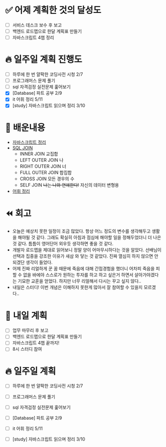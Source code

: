 # ✅ 어제 계획한 것의 달성도
- [ ] 서비스 데스크 보수 후 보고
- [ ] 백엔드 로드맵으로 한달 계획표 만들기
- [ ] 자바스크립트 4챕 정리

# 🔥 일주일 계획 진행도
- [ ] 하루에 한 번 얄팍한 코딩사전 시청 2/7
- [ ] 프로그래머스 문제 풀기
- [ ] sql 자격검정 실전문제 훑어보기
- [x] [Database] 파트 공부 2/9
- [x] it 어휘 정리 5/11
- [x] [study] 자바스크립트 읽으며 정리 3/10

# 💬 배운내용
- [자바스크립트 정리](https://github.com/leeokdk/BOOKMON_stomach/blob/main/js_coding%2Btech/chap_3.md)
- [SQL JOIN](https://github.com/gyoogle/tech-interview-for-developer/blob/master/Computer%20Science/Database/%5BDatabase%20SQL%5D%20JOIN.md) 
    - INNER JOIN 교집합
    - LEFT OUTER JOIN 나
    - RIGHT OUTER JOIN 너
    - FULL OUTER JOIN 합집합
    - CROSS JOIN 모든 경우의 수
    - SELF JOIN ~~나는 나와 연애한다!~~ 자신의 데이터 변형용 
- [어휘 정리](https://github.com/leeokdk/BOOKMON_stomach/blob/main/it_english/it_voca.md)


# ⏪ 회고
- 오늘은 예상치 못한 일정이 조금 많았다. 항상 어느 정도의 변수를 생각해두고 생활을 해야될 것 같다. 그래도 확실히 아침과 점심에 해야할 일을 정해두었더니 더 나은 것 같다. 틈틈이 영어단어 외우듯 생각하면 좋을 것 같다.
- 개발자 로드맵을 제대로 읽어보니 정말 양이 어마무시하다는 것을 알았다. 선배님이 선택과 집중을 강조한 이유가 새삼 와 닿는 것 같았다. 진짜 열심히 하지 않으면 안되겠단 생각이 들었다. 
- 어제 진짜 리얼하게 꾼 꿈 때문에 죽음에 대해 간접경험을 했더니 어차피 죽음을 피할 수 없을 바에야 스스로가 원하는 투자를 하고 하고 싶은거 하면서 살아가야겠다는 기묘한 교훈을 얻었다. 하지만 너무 리얼해서 다시는 꾸고 싶지 않다..  
- 내일은 스터디! 이번 개념은 이해하지 못한게 많아서 잘 참여할 수 있을지 모르겠다..

# 🔰 내일 계획
- [ ] 업무 마무리 후 보고
- [ ] 백엔드 로드맵으로 한달 계획표 만들기
- [ ] 자바스크립트 4챕 끝까지!
- [ ] 8시 스터디 참여

# 🔥 일주일 계획
- [ ] 하루에 한 번 얄팍한 코딩사전 시청 2/7
- [ ] 프로그래머스 문제 풀기
- [ ] sql 자격검정 실전문제 훑어보기
- [ ] [Database] 파트 공부 2/9
- [ ] it 어휘 정리 5/11
- [ ] [study] 자바스크립트 읽으며 정리 3/10

